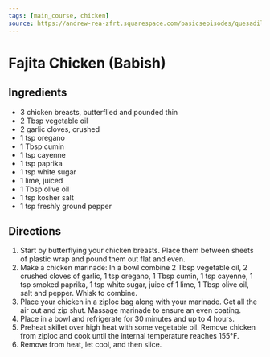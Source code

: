 ```yaml
---
tags: [main_course, chicken]
source: https://andrew-rea-zfrt.squarespace.com/basicsepisodes/quesadillas
---
```


# Fajita Chicken (Babish)

## Ingredients

- 3 chicken breasts, butterflied and pounded thin
- 2 Tbsp vegetable oil
- 2 garlic cloves, crushed
- 1 tsp oregano
- 1 Tbsp cumin
- 1 tsp cayenne
- 1 tsp paprika
- 1 tsp white sugar
- 1 lime, juiced
- 1 Tbsp olive oil
- 1 tsp kosher salt
- 1 tsp freshly ground pepper

## Directions

1. Start by butterflying your chicken breasts. Place them between sheets of plastic wrap and pound them out flat and even.
2. Make a chicken marinade: In a bowl combine 2 Tbsp vegetable oil, 2 crushed cloves of garlic, 1 tsp oregano, 1 Tbsp cumin, 1 tsp cayenne, 1 tsp smoked paprika, 1 tsp white sugar, juice of 1 lime, 1 Tbsp olive oil, salt and pepper. Whisk to combine.
3. Place your chicken in a ziploc bag along with your marinade. Get all the air out and zip shut. Massage marinade to ensure an even coating.
4. Place in a bowl and refrigerate for 30 minutes and up to 4 hours.
5. Preheat skillet over high heat with some vegetable oil. Remove chicken from ziploc and cook until the internal temperature reaches 155°F.
6. Remove from heat, let cool, and then slice.
